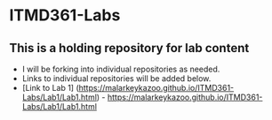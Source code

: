 # ITMD361-Labs
## **This is a holding repository for lab content**
- I will be forking into individual repositories as needed.
- Links to individual repositories will be added below. 
- [Link to Lab 1] (https://malarkeykazoo.github.io/ITMD361-Labs/Lab1/Lab1.html) - <https://malarkeykazoo.github.io/ITMD361-Labs/Lab1/Lab1.html>